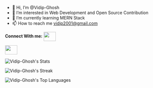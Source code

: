 - 👋 Hi, I’m @Vidip-Ghosh
- 👀 I’m interested in Web Development and Open Source Contribution
- 🌱 I’m currently learning MERN Stack 
- 📫 How to reach me vidip2001@gmail.com

**Connect With me:**
<a href="https://leetcode.com/ghoshvidip26/" rel="nofollow"><img align="center" src="https://user-images.githubusercontent.com/32040901/79929570-197c2480-8414-11ea-9358-c92a53916a7f.png" alt="" height="30" width="40" style="max-width: 100%;"></a>

<a href="https://www.linkedin.com/in/vidip-ghosh-9973b7213/" rel="nofollow"><img align="center" src="https://raw.githubusercontent.com/rahuldkjain/github-profile-readme-generator/master/src/images/icons/Social/linked-in-alt.svg" alt="" height="30" width="40" style="max-width: 100%;"></a>

![Vidip-Ghosh's Stats](https://github-readme-stats.vercel.app/api?username=Vidip-Ghosh&theme=vue-dark&show_icons=true&hide_border=false&count_private=true)

![Vidip-Ghosh's Streak](https://github-readme-streak-stats.herokuapp.com/?user=Vidip-Ghosh&theme=vue-dark&hide_border=false)

![Vidip-Ghosh's Top Languages](https://github-readme-stats.vercel.app/api/top-langs/?username=Vidip-Ghosh&theme=vue-dark&show_icons=true&hide_border=false&layout=compact)

<!---
Vidip-Ghosh/Vidip-Ghosh is a ✨ special ✨ repository because its `README.md` (this file) appears on your GitHub profile.
You can click the Preview link to take a look at your changes.
--->
